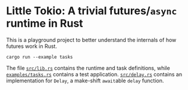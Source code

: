 # Little Tokio: A trivial futures/`async` runtime in Rust

This is a playground project to better understand the internals
of how futures work in Rust.

```shell
cargo run --example tasks
```

The file [`src/lib.rs`](src/lib.rs) contains the runtime and task
definitions, while [`examples/tasks.rs`](examples/tasks.rs) contains
a test application.
[`src/delay.rs`](src/delay.rs) contains an implementation for `Delay`,
a make-shift `await`able `delay` function.
